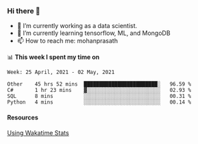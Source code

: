 ### Hi there 👋

- 🔭 I’m currently working as a data scientist.
- 🌱 I’m currently learning tensorflow, ML, and MongoDB
- 📫 How to reach me: mohanprasath

📊 **This week I spent my time on**
<!--START_SECTION:waka-->
```text
Week: 25 April, 2021 - 02 May, 2021

Other    45 hrs 52 mins  ████████████████████████░   96.59 % 
C#       1 hr 23 mins    ▓░░░░░░░░░░░░░░░░░░░░░░░░   02.93 % 
SQL      8 mins          ░░░░░░░░░░░░░░░░░░░░░░░░░   00.31 % 
Python   4 mins          ░░░░░░░░░░░░░░░░░░░░░░░░░   00.14 % 
```
<!--END_SECTION:waka-->

#### Resources
[Using Wakatime Stats](https://github.com/marketplace/actions/waka-readme)

